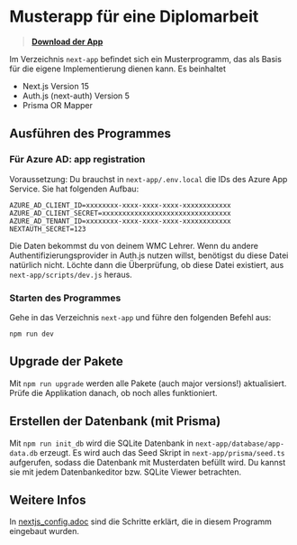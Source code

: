 # Musterapp für eine Diplomarbeit

> **[Download der App](./next-app20241211.zip)**

Im Verzeichnis `next-app` befindet sich ein Musterprogramm, das als Basis für die eigene Implementierung dienen kann.
Es beinhaltet

- Next.js Version 15
- Auth.js (next-auth) Version 5
- Prisma OR Mapper

## Ausführen des Programmes

### Für Azure AD: app registration

Voraussetzung: Du brauchst in `next-app/.env.local` die IDs des Azure App Service.
Sie hat folgenden Aufbau:

```
AZURE_AD_CLIENT_ID=xxxxxxxx-xxxx-xxxx-xxxx-xxxxxxxxxxxx
AZURE_AD_CLIENT_SECRET=xxxxxxxxxxxxxxxxxxxxxxxxxxxxxxxx
AZURE_AD_TENANT_ID=xxxxxxxx-xxxx-xxxx-xxxx-xxxxxxxxxxxx
NEXTAUTH_SECRET=123
```

Die Daten bekommst du von deinem WMC Lehrer.
Wenn du andere Authentifizierungsprovider in Auth.js nutzen willst, benötigst du diese Datei natürlich nicht.
Löchte dann die Überprüfung, ob diese Datei existiert, aus `next-app/scripts/dev.js` heraus.

### Starten des Programmes

Gehe in das Verzeichnis `next-app` und führe den folgenden Befehl aus:

```
npm run dev
```

## Upgrade der Pakete

Mit `npm run upgrade` werden alle Pakete (auch major versions!) aktualisiert.
Prüfe die Applikation danach, ob noch alles funktioniert.

## Erstellen der Datenbank (mit Prisma)

Mit `npm run init_db` wird die SQLite Datenbank in `next-app/database/app-data.db` erzeugt.
Es wird auch das Seed Skript in `next-app/prisma/seed.ts` aufgerufen, sodass die Datenbank mit Musterdaten befüllt wird.
Du kannst sie mit jedem Datenbankeditor bzw. SQLite Viewer betrachten.

## Weitere Infos

In [nextjs_config.adoc](doku/nextjs_config.adoc) sind die Schritte erklärt, die in diesem Programm eingebaut wurden.
